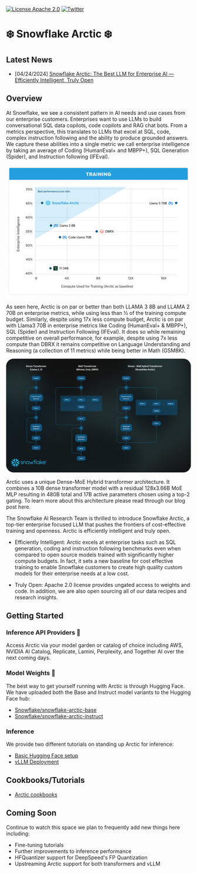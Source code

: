 [![License Apache 2.0](https://badgen.net/badge/license/apache2.0/blue)](https://github.com/Snowflake-Labs/snowflake-arctic/blob/master/LICENSE)
[![Twitter](https://img.shields.io/twitter/follow/snowflakedb)](https://twitter.com/intent/follow?screen_name=snowflakedb)

# ❄️ Snowflake Arctic ❄️

## Latest News
* [04/24/2024] [Snowflake Arctic: The Best LLM for Enterprise AI — Efficiently Intelligent, Truly Open](https://www.snowflake.com/blog/arctic-open-and-efficient-foundation-language-models-snowflake)
    
## Overview

At Snowflake, we see a consistent pattern in AI needs and use cases from our enterprise customers. Enterprises want to use LLMs to build conversational SQL data copilots, code copilots and RAG chat bots. From a metrics perspective, this translates to LLMs that excel at SQL, code, complex instruction following and the ability to produce grounded answers. We capture these abilities into a single metric we call enterprise intelligence by taking an average of Coding (HumanEval+ and MBPP+), SQL Generation (Spider), and Instruction following (IFEval).

<p align="center">
<img src="assets/Training Efficiency Figure.png" width="600px">
</p>

As seen here, Arctic is on par or better than both LLAMA 3 8B and LLAMA 2 70B on enterprise metrics, while using less than ½ of the training compute budget. Similarly, despite using 17x less compute budget, Arctic is on par with Llama3 70B in enterprise metrics like Coding (HumanEval+ & MBPP+), SQL (Spider) and Instruction Following (IFEval). It does so while remaining competitive on overall performance, for example, despite using 7x less compute than DBRX it remains competitive on Language Understanding and Reasoning (a collection of 11 metrics) while being better in Math (GSM8K).

<p align="center">
<img src="assets/Standard MoE vs Arctic.png" width="600px">
</p>

Arctic uses a unique Dense-MoE Hybrid transformer architecture. It combines a 10B dense transformer model with a residual 128x3.66B MoE MLP resulting in 480B total and 17B active parameters chosen using a top-2 gating. To learn more about this architecture please read through our blog post here.

The Snowflake AI Research Team is thrilled to introduce Snowflake Arctic, a top-tier enterprise focused LLM that pushes the frontiers of cost-effective training and openness. Arctic is efficiently intelligent and truly open.

* Efficiently Intelligent: Arctic excels at enterprise tasks such as SQL generation, coding and instruction following benchmarks even when compared to open source models trained with significantly higher compute budgets. In fact, it sets a new baseline for cost effective training to enable Snowflake customers to create high quality custom models for their enterprise needs at a low cost. 

* Truly Open: Apache 2.0 license provides ungated access to weights and code. In addition, we are also open sourcing all of our data recipes and research insights.

## Getting Started

### Inference API Providers 🚀
Access Arctic via your model garden or catalog of choice including AWS, NVIDIA AI Catalog, Replicate, Lamini, Perplexity, and Together AI over the next coming days.

### Model Weights 🤗
The best way to get yourself running with Arctic is through Hugging Face. We have uploaded both the Base and Instruct model variants to the Hugging Face hub:

* [Snowflake/snowflake-arctic-base](https://huggingface.co/Snowflake/snowflake-arctic-base)
* [Snowflake/snowflake-arctic-instruct](https://huggingface.co/Snowflake/snowflake-arctic-instruct)

### Inference

We provide two different tutorials on standing up Arctic for inference:

* [Basic Hugging Face setup](inference/)
* [vLLM Deployment](inference/vllm/)

## Cookbooks/Tutorials

* [Arctic cookbooks](https://www.snowflake.com/en/data-cloud/arctic/cookbook/)

## Coming Soon

Continue to watch this space we plan to frequently add new things here including:

* Fine-tuning tutorials
* Further improvements to inference performance
* HFQuantizer support for DeepSpeed's FP Quantization
* Upstreaming Arctic support for both transformers and vLLM
